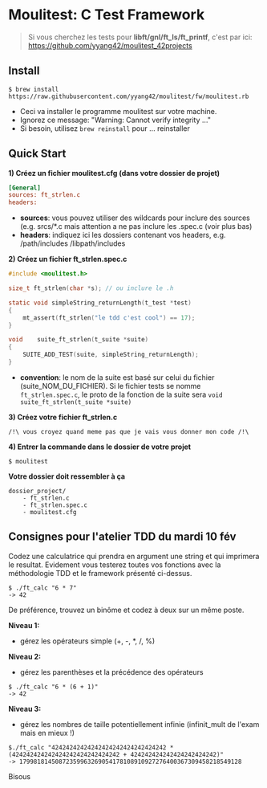 # Moulitest: C Test Framework

> Si vous cherchez les tests pour **libft/gnl/ft_ls/ft_printf**, c'est par ici: https://github.com/yyang42/moulitest_42projects
	
## Install

```shell
$ brew install https://raw.githubusercontent.com/yyang42/moulitest/fw/moulitest.rb
```

- Ceci va installer le programme moulitest sur votre machine.
- Ignorez ce message: "Warning: Cannot verify integrity ..."
- Si besoin, utilisez ```brew reinstall``` pour ... reinstaller


## Quick Start

**1) Créez un fichier moulitest.cfg (dans votre dossier de projet)**
```ini
[General]
sources: ft_strlen.c
headers:
```

- **sources**: vous pouvez utiliser des wildcards pour inclure des sources (e.g. srcs/*.c mais attention a ne pas inclure les .spec.c (voir plus bas)
- **headers**: indiquez ici les dossiers contenant vos headers, e.g. /path/includes /libpath/includes

**2) Créez un fichier ft_strlen.spec.c**
```c
#include <moulitest.h>

size_t ft_strlen(char *s); // ou inclure le .h

static void simpleString_returnLength(t_test *test)
{
	mt_assert(ft_strlen("le tdd c'est cool") == 17);
}

void	suite_ft_strlen(t_suite *suite)
{
	SUITE_ADD_TEST(suite, simpleString_returnLength);
}
```

- **convention**: le nom de la suite est basé sur celui du fichier (suite_NOM_DU_FICHIER). Si le fichier tests se nomme ```ft_strlen.spec.c```, le proto de la fonction de la suite sera ```void suite_ft_strlen(t_suite *suite)```

**3) Créez votre fichier ft_strlen.c**
```
/!\ vous croyez quand meme pas que je vais vous donner mon code /!\
```

**4) Entrer la commande dans le dossier de votre projet**

```shell
$ moulitest
```

**Votre dossier doit ressembler à ça**
```
dossier_project/
	- ft_strlen.c
	- ft_strlen.spec.c
	- moulitest.cfg
```

## Consignes pour l'atelier TDD du mardi 10 fév

Codez une calculatrice qui prendra en argument une string et qui imprimera le resultat.
Evidement vous testerez toutes vos fonctions avec la méthodologie TDD et le framework présenté ci-dessus.
```
$ ./ft_calc "6 * 7"  
-> 42
```

De préférence, trouvez un binôme et codez à deux sur un même poste.

**Niveau 1:**
- gérez les opérateurs simple (+, -, *, /, %)  

**Niveau 2:**
- gérez les parenthèses et la précédence des opérateurs

```
$ ./ft_calc "6 * (6 + 1)"
-> 42
```
**Niveau 3:**
- gérez les nombres de taille potentiellement infinie (infinit_mult de l'exam mais en mieux !)
```
$./ft_calc "42424242424242424242424242424242 * (424242424242424242424242424242 + 424242424242424242424242)"
-> 17998181450872359963269054178108910927276400367309458218549128
```

Bisous
